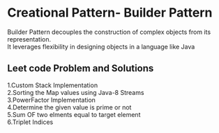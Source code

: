 # Creational Pattern- Builder Pattern
Builder Pattern decouples the construction of complex objects from its representation. <br/>
It leverages flexibility in designing objects in a language like Java


****Leet code Problem and Solutions****
-----------------------------------
1.Custom Stack Implementation <br/>
2.Sorting the Map values using Java-8 Streams  <br/>
3.PowerFactor Implementation <br/>
4.Determine the given value is prime or not <br/>
5.Sum OF two elments equal to target element <br/>
6.Triplet Indices <br/>
